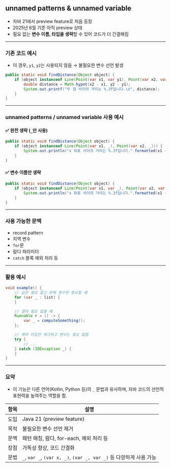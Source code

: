 ## unnamed patterns & unnamed variable

- 자바 21에서 preview feature로 처음 등장
- 2025년 6월 기준 아직 preview 상태
- 필요 없는 **변수 이름, 타입을 생략**할 수 있어 코드가 더 간결해짐

---

### 기존 코드 예시

- 이 경우, `y1`, `y2`는 사용되지 않음 → 불필요한 변수 선언 발생

```java
public static void findDistance(Object object) {
    if (object instanceof Line(Point(var x1, var y1), Point(var x2, var y2))) {
        double distance = Math.hypot(x2 - x1, y2 - y1);
        System.out.printf("두 점 사이의 거리는 %.3f입니다.\n", distance);
    }
}
```

---

### unnamed patterns / unnamed variable 사용 예시

#### ✅ 완전 생략 (`_`만 사용)

```java
public static void findDistance(Object object) {
    if (object instanceof Line(Point(var x1, _), Point(var x2, _))) {
        System.out.println("x 좌표 사이의 거리는 %.3f입니다.".formatted(x1 - x2));
    }
}
```

#### ✅ 변수 이름만 생략

```java
public static void findDistance(Object object) {
    if (object instanceof Line(Point(var x1, var _), Point(var x2, var _))) {
        System.out.println("x 좌표 사이의 거리는 %.3f입니다.".formatted(x1 - x2));
    }
}
```

---

### 사용 가능한 문맥

- record pattern
- 지역 변수
- `for`문
- 람다 파라미터
- `catch` 블록 예외 처리 등

---

### 활용 예시

```java
void example() {
    // 값은 필요 없고 반복 횟수만 중요할 때
    for (var _ : list) {
    }

    // 결과 필요 없을 때
    Runnable r = () -> {
        var _ = computeSomething();
    };

    // 예외 타입만 체크하고 변수는 필요 없음
    try {
        // ...
    } catch (IOException _) {
    }
}
```

---

### 요약

- 이 기능은 다른 언어(Kotlin, Python 등)의 `_` 문법과 유사하며, 자바 코드의 선언적 표현력을 높여주는 역할을 함.

| 항목 | 설명                                                        |
|----|-----------------------------------------------------------|
| 도입 | Java 21 (preview feature)                                 |
| 목적 | 불필요한 변수 선언 제거                                             |
| 문맥 | 패턴 매칭, 람다, for-each, 예외 처리 등                              |
| 장점 | 가독성 향상, 코드 간결화                                            |
| 문법 | `_`, `var _`, `(var x, _)`, `(var _, var _)` 등 다양하게 사용 가능 |
